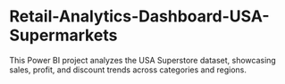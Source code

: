 # Retail-Analytics-Dashboard-USA-Supermarkets
This Power BI project analyzes the USA Superstore dataset, showcasing sales, profit, and discount trends across categories and regions.
